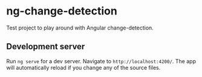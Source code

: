 # ng-change-detection

Test project to play around with Angular change-detection.

## Development server

Run `ng serve` for a dev server. Navigate to `http://localhost:4200/`. The app will automatically reload if you change any of the source files.

